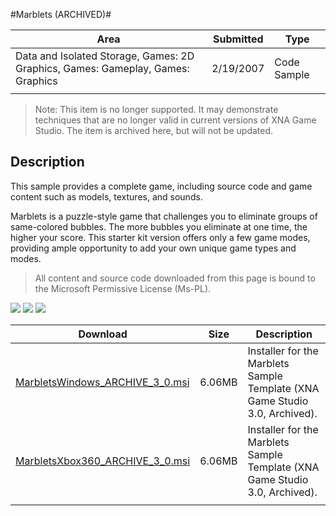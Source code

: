 #Marblets (ARCHIVED)#

|Area|Submitted|Type|
|-|-|-|
Data and Isolated Storage, Games: 2D Graphics, Games: Gameplay, Games: Graphics|2/19/2007|Code Sample
||||

> Note: This item is no longer supported. It may demonstrate techniques that are no longer valid in current versions of XNA Game Studio. The item is archived here, but will not be updated.

## Description

This sample provides a complete game, including source code and game content such as models, textures, and sounds.

Marblets is a puzzle-style game that challenges you to eliminate groups of same-colored bubbles. The more bubbles you eliminate at one time, the higher your score. This starter kit version offers only a few game modes, providing ample opportunity to add your own unique game types and modes.

> All content and source code downloaded from this page is bound to the Microsoft Permissive License (Ms-PL).

![](https://github.com/simondarksidej/XNAGameStudio/blob/master/Images/XNA_Marblets_01_small.jpg?raw=true)
![](https://github.com/simondarksidej/XNAGameStudio/blob/master/Images/XNA_Marblets_02_small.jpg?raw=true)
![](https://github.com/simondarksidej/XNAGameStudio/blob/master/Images/XNA_Marblets_03_small.jpg?raw=true)

Download | Size | Description
---|---|---|
[MarbletsWindows_ARCHIVE_3_0.msi](https://github.com/simondarksidej/XNAGameStudio/tree/master/Samples/MarbletsWindows_ARCHIVE_3_0.msi?raw=true) | 6.06MB | Installer for the Marblets Sample Template (XNA Game Studio 3.0, Archived).
[MarbletsXbox360_ARCHIVE_3_0.msi](https://github.com/simondarksidej/XNAGameStudio/tree/master/Samples/MarbletsXbox360_ARCHIVE_3_0.msi?raw=true) | 6.06MB | Installer for the Marblets Sample Template (XNA Game Studio 3.0, Archived).
||||
